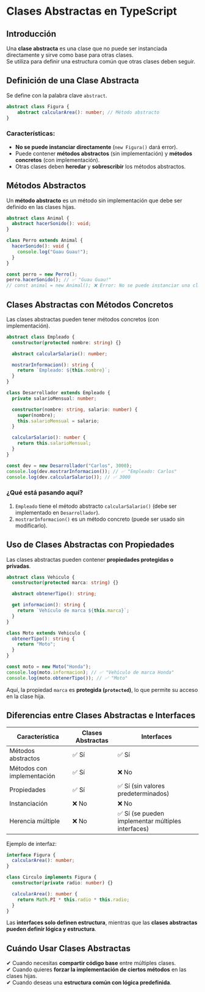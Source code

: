 # Clases Abstractas en TypeScript

## Introducción

Una **clase abstracta** es una clase que no puede ser instanciada directamente y sirve como base para otras clases.  
Se utiliza para definir una estructura común que otras clases deben seguir.


## Definición de una Clase Abstracta

Se define con la palabra clave `abstract`.

```typescript
abstract class Figura {   
	abstract calcularArea(): number; // Método abstracto 
}
```


### Características:

- **No se puede instanciar directamente** (`new Figura()` dará error).
- Puede contener **métodos abstractos** (sin implementación) y **métodos concretos** (con implementación).
- Otras clases deben **heredar** y **sobrescribir** los métodos abstractos.


## Métodos Abstractos

Un **método abstracto** es un método sin implementación que debe ser definido en las clases hijas.

```typescript
abstract class Animal {
  abstract hacerSonido(): void;
}

class Perro extends Animal {
  hacerSonido(): void {
    console.log("Guau Guau!");
  }
}

const perro = new Perro();
perro.hacerSonido(); // ✅ "Guau Guau!"
// const animal = new Animal(); ❌ Error: No se puede instanciar una clase abstracta
```


## Clases Abstractas con Métodos Concretos

Las clases abstractas pueden tener métodos concretos (con implementación).

```typescript
abstract class Empleado {
  constructor(protected nombre: string) {}

  abstract calcularSalario(): number;

  mostrarInformacion(): string {
    return `Empleado: ${this.nombre}`;
  }
}

class Desarrollador extends Empleado {
  private salarioMensual: number;

  constructor(nombre: string, salario: number) {
    super(nombre);
    this.salarioMensual = salario;
  }

  calcularSalario(): number {
    return this.salarioMensual;
  }
}

const dev = new Desarrollador("Carlos", 3000);
console.log(dev.mostrarInformacion()); // ✅ "Empleado: Carlos"
console.log(dev.calcularSalario()); // ✅ 3000
```


### ¿Qué está pasando aquí?

1. `Empleado` tiene el método abstracto `calcularSalario()` (debe ser implementado en `Desarrollador`).
2. `mostrarInformacion()` es un método concreto (puede ser usado sin modificarlo).


## Uso de Clases Abstractas con Propiedades

Las clases abstractas pueden contener **propiedades protegidas o privadas**.

```typescript
abstract class Vehiculo {
  constructor(protected marca: string) {}

  abstract obtenerTipo(): string;

  get informacion(): string {
    return `Vehículo de marca ${this.marca}`;
  }
}

class Moto extends Vehiculo {
  obtenerTipo(): string {
    return "Moto";
  }
}

const moto = new Moto("Honda");
console.log(moto.informacion); // ✅ "Vehículo de marca Honda"
console.log(moto.obtenerTipo()); // ✅ "Moto"
```

Aquí, la propiedad `marca` es **protegida (`protected`)**, lo que permite su acceso en la clase hija.


## Diferencias entre Clases Abstractas e Interfaces

|Característica|Clases Abstractas|Interfaces|
|---|---|---|
|Métodos abstractos|✅ Sí|✅ Sí|
|Métodos con implementación|✅ Sí|❌ No|
|Propiedades|✅ Sí|✅ Sí (sin valores predeterminados)|
|Instanciación|❌ No|❌ No|
|Herencia múltiple|❌ No|✅ Sí (se pueden implementar múltiples interfaces)|
Ejemplo de interfaz:

```typescript
interface Figura {
  calcularArea(): number;
}

class Circulo implements Figura {
  constructor(private radio: number) {}

  calcularArea(): number {
    return Math.PI * this.radio * this.radio;
  }
}
```

Las **interfaces solo definen estructura**, mientras que las **clases abstractas pueden definir lógica y estructura**.


## Cuándo Usar Clases Abstractas

✔ Cuando necesitas **compartir código base** entre múltiples clases.  
✔ Cuando quieres **forzar la implementación de ciertos métodos** en las clases hijas.  
✔ Cuando deseas una **estructura común con lógica predefinida**.

